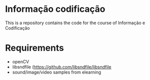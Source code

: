 # Informação codificação
This is a repository contains the code for the course of Informação e Codificação


# Requirements
- openCV 
- libsndfile (https://github.com/libsndfile/libsndfile
- sound/image/video samples from elearning

